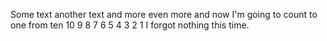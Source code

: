 ﻿Some text
another text
and more
even more
and now I'm going to count to one from ten
10
9
8
7
6
5
4
3
2
1
I forgot nothing this time. 